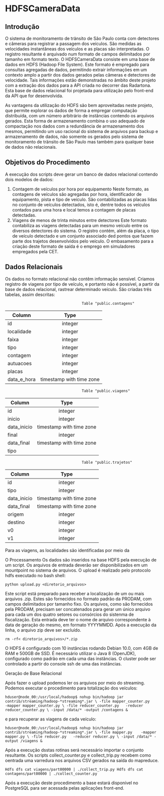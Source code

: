  
 # HDFSCameraData
 


## Introdução
O sistema de monitoramento de tränsito de São Paulo conta com detectores e câmeras para registrar a passagem dos veículos. São medidas as velocidades instantâneas dos veículos e as placas são interpretadas. O registro resultante é arquivado num formato de campos delimitados por tamanho em formato texto.
O HDFSCameraData consiste em uma base de dados em HDFS (Hadoop File System). Este formato é empregado para consultas agregadas de dados, permitindo extrair informações em um contexto amplo a partir dos dados gerados pelas câmeras e detectores de velocidade. Tais informações estão demonstradas no âmbito deste projeto com a extração dos dados para a API criada no decorrer das Radartona. Esta base de dados relacional foi projetada para utilização pelo front-end da API que for desenvolvida.  

As vantagens da utilização do HDFS são bem aproveitadas neste projeto, que permite explorar os dados de forma a empregar computação distribuída, com um número arbitrário de instâncias contendo os arquivos gerados. Esta forma de armazenamento combina o uso adequado de compactação nos dados  com a redundância de armazenamento dos mesmos, permitindo um uso racional do sistema de arquivos para backup e armazenamento de dados, não somente os gerados pelo sistema de monitoramento de tränsito de São Paulo mas também para qualquer base de dados não relacionais. 

## Objetivos do Procedimento
A execução dos scripts deve gerar um banco de dados relacional contendo dois modelos de dados:
1) Contagem de veículos por hora por equipamento
Neste formato, as contagens de veículos são agregadas por hora, identificador de equipamento, pista e tipo de veículo. São contabilizadas as placas lidas no conjunto de veículos detectados, isto é, dentre todos os veículos contados para uma hora e local temos a contagem de placas detectadas.
2) Viagens de menos de trinta minutos entre detectores
Este formato contabiliza as viagens detectadas para um mesmo veículo entre os diversos detectores do sistema. O registro contém, além da placa, o tipo de veículo detectado e um conjunto associado ded pontos que fazem parte dos trajetos desenvolvidos pelo veículo.
O embasamento para a criação deste formato de saída é o emprego em simuladores empregados pela CET. 

## Dados Relacionais
Os dados no formato relacional não contêm informação sensível. Criamos registro de viagens por tipo de veículo, e portanto não é possível, a partir da base de dados relacional, rastrear determinado veiculo. 
São criadas trës tabelas, assim descritas:

                                       Table "public.contagens"
| Column       | Type                     |
| ------------ |:------------------------:|
| id           | integer                  |
| localidade   | integer                  |
| faixa        | integer                  |
| tipo         | integer                  |
| contagem     | integer                  |
| autuacoes    | integer                  |
| placas       | integer                  |
| data_e_hora  | timestamp with time zone |


                                       Table "public.viagens"
| Column      | Type                     |
| ----------- |:------------------------:|
| id          | integer                  |
| inicio      | integer                  | 
| data_inicio | timestamp with time zone | 
| final       | integer                  | 
| data_final  | timestamp with time zone | 
| tipo  


                                       Table "public.trajetos"
| Column      | Type                     |
| ----------- |:------------------------:|
| id          | integer                  |
| tipo        | integer                  | 
| data_inicio | timestamp with time zone | 
| data_final  | timestamp with time zone | 
| origem      | integer                  | 
| destino     | integer                  | 
| v0          | integer                  | 
| v1          | integer                  |


Para as viagens, as localidades são identificadas por meio da 

O Processamento
Os dados são inseridos na base HDFS pela execução de um script. Os arquivos de entrada deverão ser disponibilizados em um mountpoint no sistema de arquivos. O upload é realizado pelo protocolo hdfs executado no bash shell:

`python upload.py <diretorio_arquivos>`

Este script está preparado para receber a localização de um ou mais arquivos .zip. Estes são fornecidos no formato padrão da PRODAM, com  campos delimitados por tamanho fixo. Os arquivos, como são fornecidos pela PRODAM, precisam ser concatenados para gerar um único arquivo para cada um dos quatro setores ou consórcios do sistenma de fiscalização. Esta entrada deve ter o nome de arquivo correspondente à data de geração do mesmo, em formato YYYYMMDD. Após a execução da linha, o arquivo zip deve ser excluído.

`rm -rf< diretorio_arquivos>/*.zip` 

O HDFS é configurado com 10 instâncias rodando Debian 10.0, com 4GB de RAM e 500GB de SSD.  É necessário utilizar o Java 8 (OpenJDK), configurado como padrão em cada uma das instâncias.
O cluster pode ser controlado a partir do console ssh de uma das instâncias.

Geração de Base Relacional

Após fazer o upload podemos ler os arquivos por meio do streaming. Podemos executar o procedimento para totalização dos veículos:

`hduser@node_00:/usr/local/hadoop$ nohup bin/hadoop jar contrib/streaming/hadoop-*streaming*.jar \
-file mapper_counter.py    -mapper mapper_counter.py \
-file reducer_counter.py   -reducer reducer_counter.py \
-input /data/* -output /contagens &`

e para recuperar as viagens de cada veículo:

`hduser@node_00:/usr/local/hadoop$ nohup bin/hadoop jar contrib/streaming/hadoop-*streaming*.jar \
-file mapper.py    -mapper mapper.py \
-file reducer.py   -reducer reducer.py \
-input /data/* -output /viagens &`

Após a execução dsstas rotinas será necessário importar o conjunto resultante. 
Os scripts collect_counter.py e collect_trip.py recebem como oentrada uma varredura nos arquivos CSV gerados na saída do mapreduce.

`Hdfs dfs cat viagens/part00000 | ./collect_trip.py
Hdfs dfs cat contagens/part00000 | ./collect_counter.py`

Após a execução deste procedimento a base estará disponível no PostgreSQL para ser acessada pelas aplicações front-end. 


